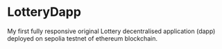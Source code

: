 # LotteryDapp
My first fully responsive original Lottery decentralised application (dapp) deployed on sepolia testnet of ethereum blockchain.
